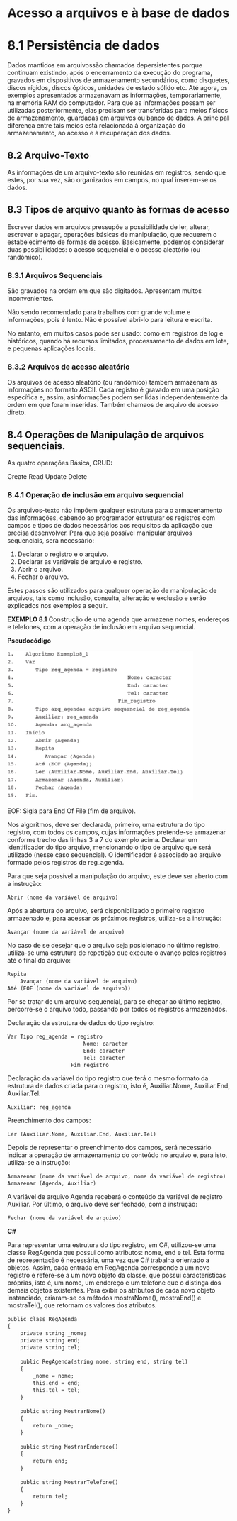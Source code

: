 # Acesso a arquivos e à base de dados

# 8.1 Persistência de dados

Dados mantidos em arquivossão chamados depersistentes porque continuam existindo, após o encerramento da execução do programa, gravados em dispositivos de
armazenamento secundários, como disquetes, discos rígidos, discos ópticos, unidades
de estado sólido etc.
Até agora, os exemplos apresentados armazenavam as informações, temporariamente, na memória RAM do computador.
Para que as informações possam ser utilizadas posteriormente, elas precisam ser
transferidas para meios físicos de armazenamento, guardadas em arquivos ou banco
de dados. A principal diferença entre tais meios está relacionada à organização do armazenamento, ao acesso e à recuperação dos dados.

## 8.2 Arquivo-Texto

As informações de um arquivo-texto são reunidas em registros, sendo que estes, por sua
vez, são organizados em campos, no qual inserem-se os dados.

## 8.3 Tipos de arquivo quanto às formas de acesso

Escrever dados em arquivos pressupõe a possibilidade de ler, alterar, escrever e apagar,
operações básicas de manipulação, que requerem o estabelecimento de formas de acesso.
Basicamente, podemos considerar duas possibilidades: o acesso sequencial e o acesso aleatório (ou randômico).


### 8.3.1 Arquivos Sequenciais

São gravados na ordem em que são digitados. Apresentam muitos inconvenientes.

Não sendo recomendado para trabalhos com grande volume e informações, pois é lento. Não é possível abri-lo para leitura e escrita.

No entanto, em muitos casos pode ser usado: como em registros de log e históricos, quando há recursos limitados, processamento de dados em lote, e pequenas aplicações locais.

### 8.3.2 Arquivos de acesso aleatório

Os arquivos de acesso aleatório (ou randômico) também armazenam as informações no
formato ASCII. Cada registro é gravado em uma posição específica e, assim, asinformações
podem ser lidas independentemente da ordem em que foram inseridas.
Também chamaos de arquivo de acesso direto.

## 8.4 Operações de Manipulação de arquivos sequenciais.
As quatro operações Básica, CRUD:

Create
Read
Update
Delete

### 8.4.1 Operação de inclusão em arquivo sequencial

Os arquivos-texto não impõem qualquer estrutura para o armazenamento das informações, cabendo ao programador estruturar os registros com campos e tipos de dados necessários aos requisitos da aplicação que precisa desenvolver. Para que seja possível manipular
arquivos sequenciais, será necessário:
1) Declarar o registro e o arquivo.
2) Declarar as variáveis de arquivo e registro.
3) Abrir o arquivo.
4) Fechar o arquivo.

Estes passos são utilizados para qualquer operação de manipulação de arquivos, tais
como inclusão, consulta, alteração e exclusão e serão explicados nos exemplos a seguir.

**EXEMPLO 8.1**
Construção de uma agenda que armazene nomes, endereços e telefones, com a operação
de inclusão em arquivo sequencial.

**Pseudocódigo**

![Alt text](image-1.png)

EOF: Sigla para End Of File (fim de arquivo).

Nos algoritmos, deve ser declarada, primeiro, uma estrutura do tipo registro, com todos os campos, cujas informações pretende-se armazenar conforme trecho das linhas 3 a 7 do exemplo acima.
Declarar um identificador do tipo arquivo, mencionando o tipo de arquivo que será utilizado (nesse caso sequencial).
O identificador é associado ao arquivo formado pelos registros de reg_agenda.

Para que seja possível a manipulação do arquivo, este deve ser aberto com a instrução:

    Abrir (nome da variável de arquivo)

Após a abertura do arquivo, será disponibilizado o primeiro registro armazenado e, para
acessar os próximos registros, utiliza-se a instrução:

    Avançar (nome da variável de arquivo)

No caso de se desejar que o arquivo seja posicionado no último registro, utiliza-se uma estrutura de repetição que execute o avanço pelos registros até o final do arquivo:

    Repita
        Avançar (nome da variável de arquivo)
    Até (EOF (nome da variável de arquivo))

Por se tratar de um arquivo sequencial, para se chegar ao último registro, percorre-se o arquivo todo,
passando por todos os registros armazenados.

Declaração da estrutura de dados do tipo registro:
```
Var Tipo reg_agenda = registro
                        Nome: caracter
                        End: caracter
                        Tel: caracter
                    Fim_registro
```

Declaração da variável do tipo registro que terá o mesmo formato da estrutura de dados
criada para o registro, isto é, Auxiliar.Nome, Auxiliar.End, Auxiliar.Tel:

    Auxiliar: reg_agenda

Preenchimento dos campos:

    Ler (Auxiliar.Nome, Auxiliar.End, Auxiliar.Tel)

Depois de representar o preenchimento dos campos, será necessário indicar a operação
de armazenamento do conteúdo no arquivo e, para isto, utiliza-se a instrução:

    Armazenar (nome da variável de arquivo, nome da variável de registro)
    Armazenar (Agenda, Auxiliar)

A variável de arquivo Agenda receberá o conteúdo da variável de registro Auxiliar.
Por último, o arquivo deve ser fechado, com a instrução:

    Fechar (nome da variável de arquivo)

**C#**

Para representar uma estrutura do tipo registro, em C#, utilizou-se uma classe
RegAgenda que possui como atributos: nome, end e tel. Esta forma de representação
é necessária, uma vez que C# trabalha orientado a objetos. Assim, cada entrada em
RegAgenda corresponde a um novo registro e refere-se a um novo objeto da classe,
que possui características próprias, isto é, um nome, um endereço e um telefone que o
distinga dos demais objetos existentes. Para exibir os atributos de cada novo objeto instanciado, criaram-se os métodos mostraNome(), mostraEnd() e mostraTel(), que retornam os valores dos atributos.


```
public class RegAgenda
{
    private string _nome;
    private string end;
    private string tel;

    public RegAgenda(string nome, string end, string tel)
    {
        _nome = nome;
        this.end = end;
        this.tel = tel;
    }

    public string MostrarNome()
    {
        return _nome;
    }

    public string MostrarEndereco()
    {
        return end;
    }
    
    public string MostrarTelefone()
    {
        return tel;
    }
}
```

